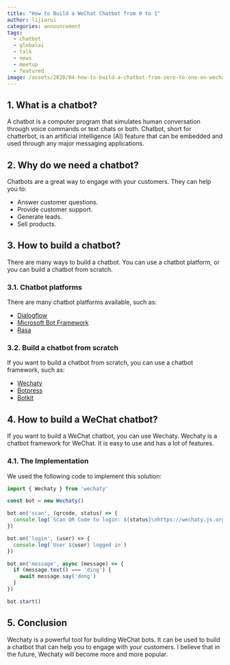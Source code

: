 ```yaml
---
title: "How to Build a WeChat Chatbot from 0 to 1"
author: lijiarui
categories: announcement
tags:
  - chatbot
  - globalai
  - talk
  - news
  - meetup
  - featured
image: /assets/2020/04-how-to-build-a-chatbot-from-zero-to-one-on-wechaty-en/homepage.webp
---
```


## 1. What is a chatbot?

A chatbot is a computer program that simulates human conversation through voice commands or text chats or both. Chatbot, short for chatterbot, is an artificial intelligence (AI) feature that can be embedded and used through any major messaging applications.

## 2. Why do we need a chatbot?

Chatbots are a great way to engage with your customers. They can help you to:

* Answer customer questions.
* Provide customer support.
* Generate leads.
* Sell products.

## 3. How to build a chatbot?

There are many ways to build a chatbot. You can use a chatbot platform, or you can build a chatbot from scratch.

### 3.1. Chatbot platforms

There are many chatbot platforms available, such as:

* [Dialogflow](https://dialogflow.com/)
* [Microsoft Bot Framework](https://dev.botframework.com/)
* [Rasa](https://rasa.com/)

### 3.2. Build a chatbot from scratch

If you want to build a chatbot from scratch, you can use a chatbot framework, such as:

* [Wechaty](https://wechaty.js.org/)
* [Botpress](https://botpress.com/)
* [Botkit](https://botkit.ai/)

## 4. How to build a WeChat chatbot?

If you want to build a WeChat chatbot, you can use Wechaty. Wechaty is a chatbot framework for WeChat. It is easy to use and has a lot of features.

### 4.1. The Implementation

We used the following code to implement this solution:

```typescript
import { Wechaty } from 'wechaty'

const bot = new Wechaty()

bot.on('scan', (qrcode, status) => {
  console.log(`Scan QR Code to login: ${status}\nhttps://wechaty.js.org/qrcode/${encodeURIComponent(qrcode)}`)
})

bot.on('login', (user) => {
  console.log(`User ${user} logged in`)
})

bot.on('message', async (message) => {
  if (message.text() === 'ding') {
    await message.say('dong')
  }
})

bot.start()
```

## 5. Conclusion

Wechaty is a powerful tool for building WeChat bots. It can be used to build a chatbot that can help you to engage with your customers. I believe that in the future, Wechaty will become more and more popular.

